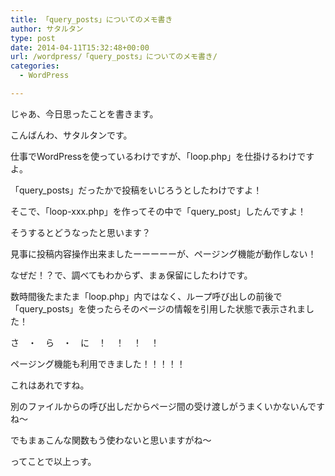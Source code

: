 ```yaml
---
title: 「query_posts」についてのメモ書き
author: サタルタン
type: post
date: 2014-04-11T15:32:48+00:00
url: /wordpress/「query_posts」についてのメモ書き/
categories:
  - WordPress

---
```

じゃあ、今日思ったことを書きます。

こんばんわ、サタルタンです。

仕事でWordPressを使っているわけですが、「loop.php」を仕掛けるわけですよ。

「query_posts」だったかで投稿をいじろうとしたわけですよ！

そこで、「loop-xxx.php」を作ってその中で「query_post」したんですよ！

そうするとどうなったと思います？

見事に投稿内容操作出来ましたーーーーーが、ページング機能が動作しない！

なぜだ！？で、調べてもわからず、まぁ保留にしたわけです。

数時間後たまたま「loop.php」内ではなく、ループ呼び出しの前後で「query_posts」を使ったらそのページの情報を引用した状態で表示されました！

さ　・　ら　・　に　！　！　！　！

ページング機能も利用できました！！！！！

これはあれですね。

別のファイルからの呼び出しだからページ間の受け渡しがうまくいかないんですね～

でもまぁこんな関数もう使わないと思いますがね～

ってことで以上っす。